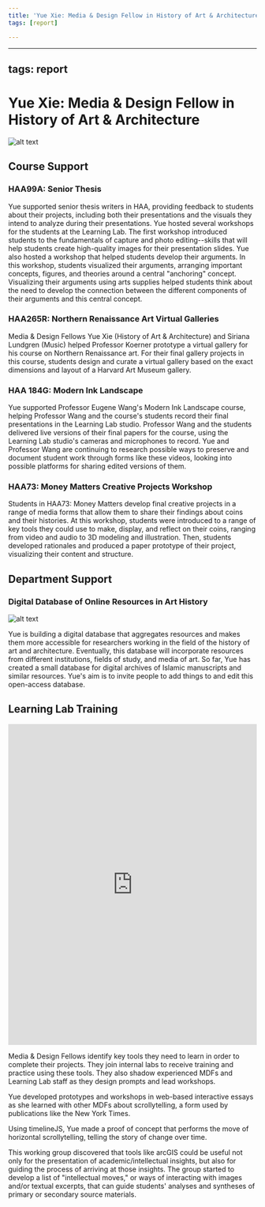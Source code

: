 ```yaml
---
title: 'Yue Xie: Media & Design Fellow in History of Art & Architecture'
tags: [report]

---
```


---
tags: report
---

# Yue Xie: Media & Design Fellow in History of Art & Architecture

![alt text](https://files.slack.com/files-pri/T0HTW3H0V-F03TRND0GJH/untitled_02_138_copy.jpg?pub_secret=1226f6cb6b)

## Course Support

### HAA99A: Senior Thesis

Yue supported senior thesis writers in HAA, providing feedback to students about their projects, including both their presentations and the visuals they intend to analyze during their presentations. Yue hosted several workshops for the students at the Learning Lab. The first workshop introduced students to the fundamentals of capture and photo editing--skills that will help students create high-quality images for their presentation slides. Yue also hosted a workshop that helped students develop their arguments. In this workshop, students visualized their arguments, arranging important concepts, figures, and theories around a central "anchoring" concept. Visualizing their arguments using arts supplies helped students think about the need to develop the connection between the different components of their arguments and this central concept. 

### HAA265R: Northern Renaissance Art Virtual Galleries

Media & Design Fellows Yue Xie (History of Art & Architecture) and Siriana Lundgren (Music) helped Professor Koerner prototype a virtual gallery for his course on Northern Renaissance art. For their final gallery projects in this course, students design and curate a virtual gallery based on the exact dimensions and layout of a Harvard Art Museum gallery. 

### HAA 184G: Modern Ink Landscape

Yue supported Professor Eugene Wang's Modern Ink Landscape course, helping Professor Wang and the course's students record their final presentations in the Learning Lab studio. Professor Wang and the students delivered live versions of their final papers for the course, using the Learning Lab studio's cameras and microphones to record. Yue and Professor Wang are continuing to research possible ways to preserve and document student work through forms like these videos, looking into possible platforms for sharing edited versions of them.

### HAA73: Money Matters Creative Projects Workshop

Students in HAA73: Money Matters develop final creative projects in a range of media forms that allow them to share their findings about coins and their histories. At this workshop, students were introduced to a range of key tools they could use to make, display, and reflect on their coins, ranging from video and audio to 3D modeling and illustration. Then, students developed rationales and produced a paper prototype of their project, visualizing their content and structure.


## Department Support

### Digital Database of Online Resources in Art History

![alt text](https://files.slack.com/files-pri/T0HTW3H0V-F046NCLE9EG/screen_shot_2022-10-14_at_11.02.40_am.png?pub_secret=b2bbd2169b)

Yue is building a digital database that aggregates resources and makes them more accessible for researchers working in the field of the history of art and architecture. Eventually, this database will incorporate resources from different institutions, fields of study, and media of art. So far, Yue has created a small database for digital archives of Islamic manuscripts and similar resources. Yue's aim is to invite people to add things to and edit this open-access database.

## Learning Lab Training

<iframe src="https://cdn.knightlab.com/libs/timeline3/latest/embed/index.html?source=1OJVF9nPPqKUyVHKTAP9obssyooxUtD9PoyiiatKXwjk&font=Dancing-Ledger&lang=en&initial_zoom=2&height=650" width="100%" height="650px" frameborder="0"></iframe>


Media & Design Fellows identify key tools they need to learn in order to complete their projects. They join internal labs to receive training and practice using these tools. They also shadow experienced MDFs and Learning Lab staff as they design prompts and lead workshops. 

Yue developed prototypes and workshops in web-based interactive essays as she learned with other MDFs about scrollytelling, a form used by publications like the New York Times. 

Using timelineJS, Yue made a proof of concept that performs the move of horizontal scrollytelling, telling the story of change over time.

This working group discovered that tools like arcGIS could be useful not only for the presentation of academic/intellectual insights, but also for guiding the process of arriving at those insights.  The group started to develop a list of "intellectual moves," or ways of interacting with images and/or textual excerpts, that can guide students' analyses and syntheses of primary or secondary source materials.

